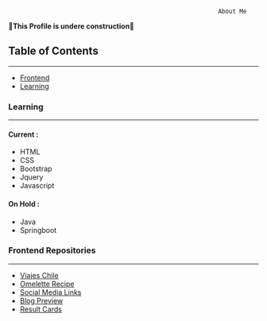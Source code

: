 


                                                               About Me

   :hammer:**This Profile is undere construction**:hammer:

## Table of Contents

---

 -  [Frontend](#frontend-repositories)
 -  [Learning](#learning)


### Learning

---

#### Current : 

- HTML
- CSS
- Bootstrap
- Jquery
- Javascript

#### On Hold :

- Java
- Springboot
        


### Frontend Repositories

---

 - [Viajes Chile](https://github.com/O-Marin/viajesChile_)
 - [Omelette Recipe](https://github.com/O-Marin/omeletteRecipe)
 - [Social Media Links](https://github.com/O-Marin/socialsProfileLink)
 - [Blog Preview](https://github.com/O-Marin/blog-preview)
 - [Result Cards](https://github.com/O-Marin/result-summary-component)

 


                                                      
                                                 
